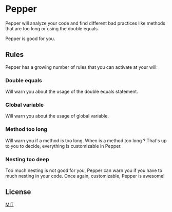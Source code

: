 # Pepper

Pepper will analyze your code and find different bad practices like methods
that are too long or using the double equals.

Pepper is good for you.

## Rules

Pepper has a growing number of rules that you can activate at your will:

### Double equals

Will warn you about the usage of the double equals statement.

### Global variable

Will warn you about the usage of global variable.

### Method too long

Will warn you if a method is too long. When is a method too long ? That's up
to you to decide, everything is customizable in Pepper.

### Nesting too deep

Too much nesting is not good for you, Pepper can warn you if you have to much
nesting in your code. Once again, customizable, Pepper is awesome!

## License

[MIT](http://rumpl.mit-license.org)
